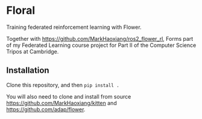 # Floral
Training federated reinforcement learning with Flower.

Together with https://github.com/MarkHaoxiang/ros2_flower_rl, Forms part of my Federated Learning course project for Part II of the Computer Science Tripos at Cambridge.



## Installation

Clone this repository, and then `pip install .`

You will also need to clone and install from source https://github.com/MarkHaoxiang/kitten and https://github.com/adap/flower.
